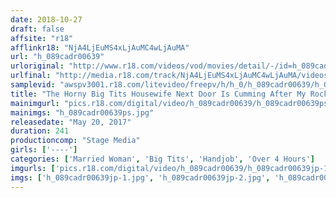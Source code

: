 ```yaml
---
date: 2018-10-27
draft: false
affsite: "r18"
afflinkr18: "NjA4LjEuMS4xLjAuMC4wLjAuMA"
url: "h_089cadr00639"
urloriginal: "http://www.r18.com/videos/vod/movies/detail/-/id=h_089cadr00639"
urlfinal: "http://media.r18.com/track/NjA4LjEuMS4xLjAuMC4wLjAuMA/videos/vod/movies/detail/-/id=h_089cadr00639"
samplevid: "awspv3001.r18.com/litevideo/freepv/h/h_0/h_089cadr00639/h_089cadr00639_dmb_w.mp4"
title: "The Horny Big Tits Housewife Next Door Is Cumming After My Rock Hard Cock Again 4 Hours"
mainimgurl: "pics.r18.com/digital/video/h_089cadr00639/h_089cadr00639ps.jpg"
mainimgs: "h_089cadr00639ps.jpg"
releasedate: "May 20, 2017"
duration: 241
productioncomp: "Stage Media"
girls: ['----']
categories: ['Married Woman', 'Big Tits', 'Handjob', 'Over 4 Hours']
imgurls: ['pics.r18.com/digital/video/h_089cadr00639/h_089cadr00639jp-1.jpg', 'pics.r18.com/digital/video/h_089cadr00639/h_089cadr00639jp-2.jpg', 'pics.r18.com/digital/video/h_089cadr00639/h_089cadr00639jp-3.jpg', 'pics.r18.com/digital/video/h_089cadr00639/h_089cadr00639jp-4.jpg', 'pics.r18.com/digital/video/h_089cadr00639/h_089cadr00639jp-5.jpg', 'pics.r18.com/digital/video/h_089cadr00639/h_089cadr00639jp-6.jpg', 'pics.r18.com/digital/video/h_089cadr00639/h_089cadr00639jp-7.jpg', 'pics.r18.com/digital/video/h_089cadr00639/h_089cadr00639jp-8.jpg', 'pics.r18.com/digital/video/h_089cadr00639/h_089cadr00639jp-9.jpg', 'pics.r18.com/digital/video/h_089cadr00639/h_089cadr00639jp-10.jpg', 'pics.r18.com/digital/video/h_089cadr00639/h_089cadr00639jp-11.jpg', 'pics.r18.com/digital/video/h_089cadr00639/h_089cadr00639jp-12.jpg', 'pics.r18.com/digital/video/h_089cadr00639/h_089cadr00639jp-13.jpg', 'pics.r18.com/digital/video/h_089cadr00639/h_089cadr00639jp-14.jpg', 'pics.r18.com/digital/video/h_089cadr00639/h_089cadr00639jp-15.jpg', 'pics.r18.com/digital/video/h_089cadr00639/h_089cadr00639jp-16.jpg', 'pics.r18.com/digital/video/h_089cadr00639/h_089cadr00639jp-17.jpg', 'pics.r18.com/digital/video/h_089cadr00639/h_089cadr00639jp-18.jpg', 'pics.r18.com/digital/video/h_089cadr00639/h_089cadr00639jp-19.jpg', 'pics.r18.com/digital/video/h_089cadr00639/h_089cadr00639jp-20.jpg']
imgs: ['h_089cadr00639jp-1.jpg', 'h_089cadr00639jp-2.jpg', 'h_089cadr00639jp-3.jpg', 'h_089cadr00639jp-4.jpg', 'h_089cadr00639jp-5.jpg', 'h_089cadr00639jp-6.jpg', 'h_089cadr00639jp-7.jpg', 'h_089cadr00639jp-8.jpg', 'h_089cadr00639jp-9.jpg', 'h_089cadr00639jp-10.jpg', 'h_089cadr00639jp-11.jpg', 'h_089cadr00639jp-12.jpg', 'h_089cadr00639jp-13.jpg', 'h_089cadr00639jp-14.jpg', 'h_089cadr00639jp-15.jpg', 'h_089cadr00639jp-16.jpg', 'h_089cadr00639jp-17.jpg', 'h_089cadr00639jp-18.jpg', 'h_089cadr00639jp-19.jpg', 'h_089cadr00639jp-20.jpg']
---
```

